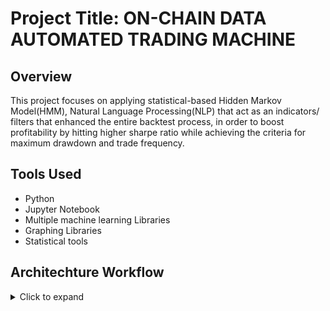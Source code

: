# Project Title: ON-CHAIN DATA AUTOMATED TRADING MACHINE
## Overview
This project focuses on applying statistical-based Hidden Markov Model(HMM), Natural Language Processing(NLP) that act as an indicators/ filters that enhanced the entire backtest process, in order to boost profitability by hitting higher sharpe ratio while achieving the criteria for maximum drawdown and trade frequency.

## Tools Used
- Python
- Jupyter Notebook
- Multiple machine learning Libraries
- Graphing Libraries
- Statistical tools
  
## Architechture Workflow
 <details>
      <summary>Click to expand</summary>

      Here's some hidden content!

      - Point A
      - Point B

    </details>
### HMM Backbone
  #### Part 1 - Obtaining Datas and Identify Basic Relationships
  - Features input for visualisation (from distinct endpoints, merged)
    
    ```
   📌 Data pre-stored in CSV to reduce redundant read operation
   📌 Exchange flow endpoints prioritized: flow_mean, flow_total, transaction_count
   📌 Additional metrics: inflow, outflow, netflow 
   📌 Handling missing values and synthetic data generation:
       👉 f_ttl = concat(r1, r2) + exponential noise
       👉 f_mean = f_ttl / uniform(10–30)
       👉 t_cnt = f_ttl * rand(0.5–2) + base offset
   📌 Aggregated into hourly intervals, covering 5 years
   📌 5-year visualisation using timeseries plots
    ```
    
  - Correlation tables between features
    
    ```
   📌 Generate correlation matrix (0<=x<=1) among features
   📌 Analyse relationship between features
   📌 Visualised using heatmaps for feature prioritisation
    ```
    
  - Frequency plots against features
    
     ```
   📌 Identifying norm of the crypto, significant signal for upcoming actions
       - Verify whale dominations 
       - Verify whale density
       - Verify speculative bubbles' presence
   📌 Enable data-driven decision-making through graph shapes
    ```
  
  #### Part 2 - Optimising Model Selection
  - Model selection using BIC (Bayesian Information Criterion), AIC (Akaike Information Criterion) and Silhouette score
  - Statistical approach on choosing optimised model
  - Elbow Plots which visualize the minimisation process, States prediction
  - Regime Classification and Distribution Plots
  - Statistial-based Regime Analysis
  #### Part 3 - Regime Transition Handling
  - Keeptrack regime transition by count
  - Probabilities Conversion
  - Correlation tables between regimes (from and to)
  - Regime Interpretation based on features
  #### Part 4 - Transition Precision Simulation
   - Train and Test Set Splitting from Original Datasets （supervised learning)
   - Visualisations to indicate precision
   - Regime Prediction Accuracy
   - Regime Transition Detection Accuracy

 
### NLP Support

4. LSTM_CNN OHLCV
5. Data Manipulation
6. HMM NLP Signals Integration
7. Features Engineering
8. Weightage Control and Application
9. Backtesting and ForwardTesting
 - Parameter tuning for optimal number of regimes

  
